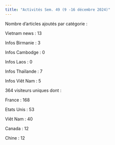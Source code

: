 ```yaml
---
title: "Activités Sem. 49 (9 -16 décembre 2024)"
---
```

Nombre d’articles ajoutés par catégorie :

Vietnam news : 13

Infos Birmanie : 3

Infos Cambodge : 0

Infos Laos : 0

Infos Thaïlande : 7

Infos Viêt Nam : 5

364 visiteurs uniques dont :

France : 168

Etats Unis : 53

Viêt Nam : 40

Canada : 12

Chine : 12